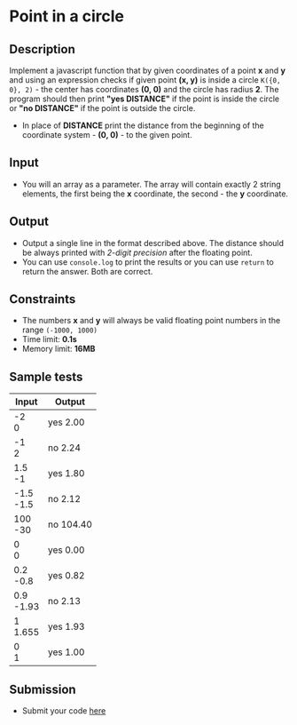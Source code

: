 # Point in a circle

## Description
Implement a javascript function that by given coordinates of a point **x** and **y** 
and using an expression checks if given point **(x,  y)** is inside a circle `K({0, 0}, 2)` - the center has coordinates **(0, 0)** and the circle has radius **2**. 
The program should then print **"yes DISTANCE"** if the point is inside the circle or **"no DISTANCE"** if the point is outside the circle.
  - In place of **DISTANCE** print the distance from the beginning of the coordinate system - **(0, 0)** - to the given point.

## Input
- You will an array as a parameter. The array will contain exactly 2 string elements, the first being the **x** coordinate, the second - the **y** coordinate.

## Output
- Output a single line in the format described above. The distance should be always printed with _2-digit precision_ after the floating point.
- You can use `console.log` to print the results or you can use `return` to return the answer. Both are correct.

## Constraints
- The numbers **x** and **y** will always be valid floating point numbers in the range `(-1000, 1000)`
- Time limit: **0.1s**
- Memory limit: **16MB**

## Sample tests

|      Input      |     Output     |
|-----------------|----------------|
| -2<br/>0        | yes 2.00       |
| -1<br/>2        | no 2.24        |
| 1.5<br/>-1      | yes 1.80       |
| -1.5<br/>-1.5   | no 2.12        |
| 100<br/>-30     | no 104.40      |
| 0<br/>0         | yes 0.00       |
| 0.2<br/>-0.8    | yes 0.82       |
| 0.9<br/>-1.93   | no 2.13        |
| 1<br/>1.655     | yes 1.93       |
| 0<br/>1         | yes 1.00       |


## Submission
- Submit your code [here](http://bgcoder.com/Contests/Compete/Index/357#5)
